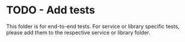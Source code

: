 # TODO - Add tests
This folder is for end-to-end tests. For service or library specific tests, please add them to the respective service or library folder.